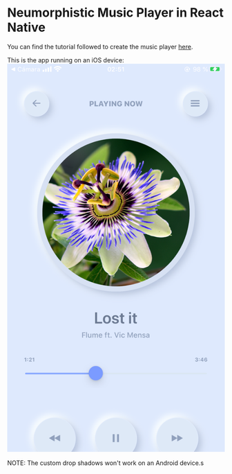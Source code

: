 # Neumorphistic Music Player in React Native
You can find the tutorial followed to create the music player [here](https://youtu.be/VPwsKUwZPao).

This is the app running on an iOS device:  
![iOS](images/ios.PNG)

NOTE: The custom drop shadows won't work on an Android device.s
